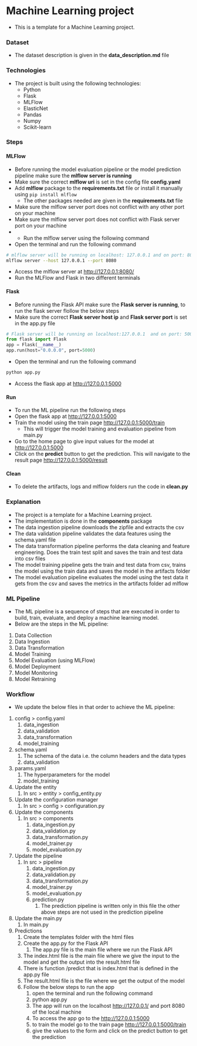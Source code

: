 # Machine Learning project
* This is a template for a Machine Learning project.

### Dataset
* The dataset description is given in the **data_description.md** file

### Technologies
* The project is built using the following technologies:
  * Python
  * Flask
  * MLFlow
  * ElasticNet
  * Pandas
  * Numpy
  * Scikit-learn

### Steps
#### MLFlow
* Before running the model evaluation pipeline or the model prediction pipeline make sure the **mlflow server is running**
* Make sure the correct **mlflow uri** is set in the config file **config.yaml**
* Add **mlflow** package to the **requirements.txt** file or install it manually using `pip install mlflow`
  * The other packages needed are given in the **requirements.txt** file
* Make sure the mlflow server port does not conflict with any other port on your machine
* Make sure the mlflow server port does not conflict with Flask server port on your machine
* * Run the mlflow server using the following command
* Open the terminal and run the following command
```bash
# mlflow server will be running on localhost: 127.0.0.1 and on port: 8080
mlflow server --host 127.0.0.1 --port 8080
```
* Access the mlflow server at http://127.0.0.1:8080/ 
* Run the MLFlow and Flask in two different terminals

#### Flask
* Before running the Flask API make sure the **Flask server is running**, to run the flask server flollow the below steps
* Make sure the correct **Flask server host ip** and  **Flask server port** is set in the app.py file
```python
# Flask server will be running on localhost:127.0.0.1  and on port: 5000
from flask import Flask
app = Flask(__name__) 
app.run(host="0.0.0.0", port=5000)
```
* Open the terminal and run the following command
```bash
python app.py
```
* Access the flask app at http://127.0.0.1:5000

#### Run
* To run the ML pipeline run the following steps
* Open the flask app at http://127.0.0.1:5000
* Train the model using the train page http://127.0.0.1:5000/train
  * This will trigger the model training and evaluation pipeline from main.py
* Go to the home page to give input values for the model at http://127.0.0.1:5000
* Click on the **predict** button to get the prediction. This will navigate to the result page http://127.0.0.1:5000/result

#### Clean
* To delete the artifacts, logs and mlflow folders run the code in **clean.py**

### Explanation
* The project is a template for a Machine Learning project.
* The implementation is done in the **components** package
* The data ingestion pipeline downloads the zipfile and extracts the csv
* The data validation pipeline validates the data features using the schema.yaml file
* The data transformation pipeline performs the data cleaning and feature engineering. Does the train test split and saves the train and test data into csv files
* The model training pipeline gets the train and test data from csv, trains the model using the train data and saves the model in the artifacts folder
* The model evaluation pipeline evaluates the model using the test data it gets from the csv and saves the metrics in the artifacts folder ad mlflow

### ML Pipeline
* The ML pipeline is a sequence of steps that are executed in order to build, train, evaluate, and deploy a machine learning model.
* Below are the steps in the ML pipeline:
1. Data Collection
2. Data Ingestion
3. Data Transformation
4. Model Training
5. Model Evaluation (using MLFlow)
6. Model Deployment
7. Model Monitoring
8. Model Retraining

### Workflow
* We update the below files in that order to achieve the ML pipeline:
1. config > config.yaml
   1. data_ingestion
   2. data_validation
   3. data_transformation
   4. model_training
2. schema.yaml
   1. The schema of the data i.e. the column headers and the data types
   2. data_validation
3. params.yaml
   1. The hyperparameters for the model
   2. model_training
4. Update the entity
   1. In src > entity > config_entity.py
5. Update the configuration manager 
   1. In src > config > configuration.py
6. Update the components 
   1. In src > components 
      1. data_ingestion.py
      2. data_validation.py
      3. data_transformation.py
      4. model_trainer.py
      5. model_evaluation.py
7. Update the pipeline
    1. In src > pipeline
        1. data_ingestion.py
        2. data_validation.py
        3. data_transformation.py 
        4. model_trainer.py
        5. model_evaluation.py
        6. prediction.py
           1. The prediction pipeline is written only in this file the other above steps are not used in the prediction pipeline
8. Update the main.py
    1. In main.py
9. Predictions
   1. Create the templates folder with the html files
   2. Create the app.py for the Flask API
      1. The app.py file is the main file where we run the Flask API
   3. The index.html file is the main file where we give the input to the model and get the output into the result.html file
   4. There is function /predict  that is index.html that is defined in the app.py file 
   5. The result.html file is the file where we get the output of the model
   6. Follow the below steps to run the app
      1. open the terminal and run the following command
      2. python app.py
      3. The app will run on the localhost http://127.0.0.1/ and port 8080 of the local machine
      4. To access the app go to the http://127.0.0.1:5000
      5. to train the model go to the train page http://127.0.0.1:5000/train
      6. give the values to the form and click on the predict button to get the prediction